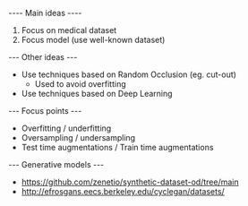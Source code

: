 ---- Main ideas ---- 

1. Focus on medical dataset 
2. Focus model (use well-known dataset)


--- Other ideas ---
- Use techniques based on Random Occlusion (eg. cut-out)
    - Used to avoid overfitting 
- Use techniques based on Deep Learning 


--- Focus points --- 

- Overfitting / underfitting 
- Oversampling / undersampling 
- Test time augmentations / Train time augmentations

--- Generative models --- 
- https://github.com/zenetio/synthetic-dataset-od/tree/main 
- http://efrosgans.eecs.berkeley.edu/cyclegan/datasets/ 